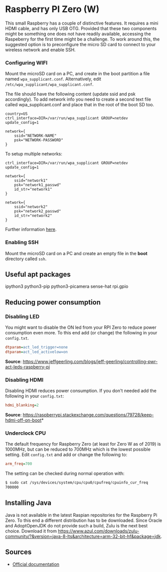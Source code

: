 # Raspberry PI Zero (W)

This small Raspberry has a couple of distinctive features. It requires a mini HDMI cable, and has only USB OTG. Provided
that these two components might be something one does not have readily available, accessing the Raspeberry for the first
time might be a challenge. To work around this, the suggested option is to preconfigure the micro SD card to connect to
your wireless network and enable SSH.

### Configuring WIFI

Mount the microSD card on a PC, and create in the boot partition a file named `wpa_supplicant.conf`. Alternatively, edit `/etc/wpa_supplicant/wpa_supplicant.conf`.

The file should have the following content (update ssid and psk accordingly). To add network info you need to create a second text file called wpa_supplicant.conf and place that in the root of the boot SD too.

```hocoon
country=US
ctrl_interface=DIR=/var/run/wpa_supplicant GROUP=netdev
update_config=1

network={
    ssid="NETWORK-NAME"
    psk="NETWORK-PASSWORD"
}
```

To setup multiple networks:

```hocoon
ctrl_interface=DIR=/var/run/wpa_supplicant GROUP=netdev
update_config=1

network={
    ssid="network1"
    psk="network1_passwd"
    id_str="network1"
}

network={
    ssid="network2"
    psk="network2_passwd"
    id_str="network2"
}
```

Further information [here](https://raspberrypi.stackexchange.com/questions/11631/how-to-setup-multiple-wifi-networks).

### Enabling SSH

Mount the microSD card on a PC and create an empty file in the **boot** directory called `ssh`.

## Useful apt packages

ipython3
python3-pip
python3-picamera
sense-hat
rpi.gpio

## Reducing power consumption

### Disabling LED

You might want to disable the ON led from your RPI Zero to reduce power consumption even more. To this end add (or change)
the following in your `config.txt`.

 ```ini
dtparam=act_led_trigger=none
dtparam=act_led_activelow=on
```

**Source**: https://www.jeffgeerling.com/blogs/jeff-geerling/controlling-pwr-act-leds-raspberry-pi

### Disabling HDMI

Disabling HDMI reduces power consumption. If you don't needed add the following in your `config.txt`:

```ini
hdmi_blanking=2
```

**Source**: https://raspberrypi.stackexchange.com/questions/79728/keep-hdmi-off-on-boot*

### Underclock CPU

The default frequency for Raspberry Zero (at least for Zero W as of 2019) is 1000MHz, but
can be reduced to 700MHz which is the lowest possible setting. Edit `config.txt` and add
or change the following to:

```ini
arm_freq=700
```

The setting can be checked during normal operation with:

```sh
$ sudo cat /sys/devices/system/cpu/cpu0/cpufreq/cpuinfo_cur_freq
700000
```

## Installing Java

Java is not available in the latest Raspian repositories for the Raspberry Pi Zero. To this end a different distribution has to be downloaded. Since Oracle and AdoptOpenJDK do not provide such a build, Zulu is the next best choice. Download it from https://www.azul.com/downloads/zulu-community/?&version=java-8-lts&architecture=arm-32-bit-hf&package=jdk.

## Sources

- [Official documentation](https://github.com/raspberrypi/documentation/tree/master/configuration)
